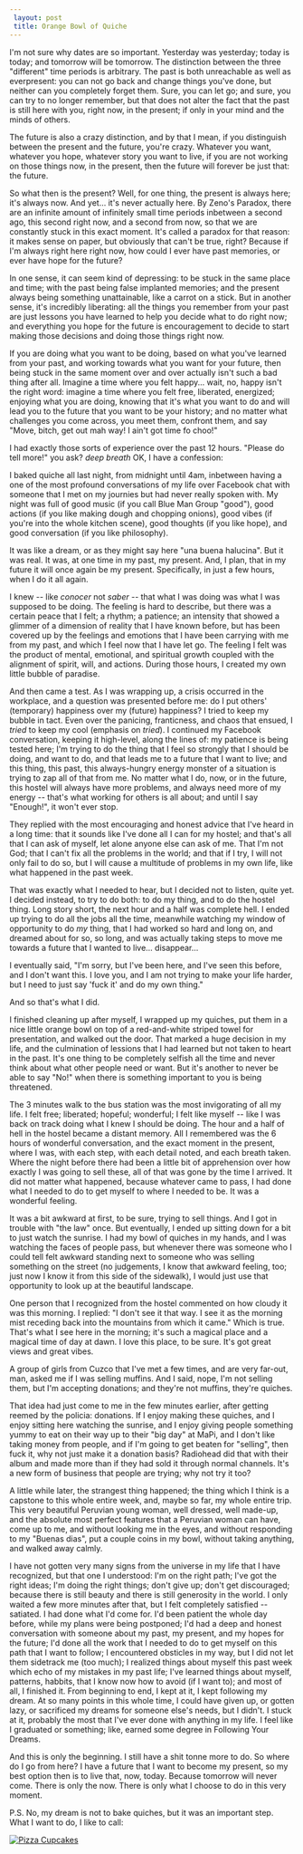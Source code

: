 ```yaml
---
 layout: post
 title: Orange Bowl of Quiche
---
```


I'm not sure why dates are so important. Yesterday was yesterday; today
is today; and tomorrow will be tomorrow. The distinction between the
three "different" time periods is arbitrary. The past is both
unreachable as well as everpresent: you can not go back and change
things you've done, but neither can you completely forget them. Sure,
you can let go; and sure, you can try to no longer remember, but that does not
alter the fact that the past is still here with you, right now, in the
present; if only in your mind and the minds of others.

The future is also a crazy distinction, and by that I mean, if you
distinguish between the present and the future, you're crazy. Whatever
you want, whatever you hope, whatever story you want to live, if you are
not working on those things now, in the present, then the future will
forever be just that: the future.

So what then is the present? Well, for one thing, the present is always
here; it's always now. And yet... it's never actually here. By Zeno's
Paradox, there are an infinite amount of infinitely small time periods
inbetween a second ago, this second right now, and a second from now, so that we are
constantly stuck in this exact moment. It's called a paradox for that
reason: it makes sense on paper, but obviously that can't be true, right? Because if I'm always right
here right now, how could I ever have past memories, or ever have hope
for the future?

In one sense, it can seem kind of depressing: to be stuck in the same
place and time; with the past being false implanted memories; and the present always being something
unattainable, like a carrot on a stick. But in another sense, it's
incredibly liberating: all the things you remember from your past are
just lessons you have learned to help you decide what to do right now;
and everything you hope for the future is encouragement to decide to
start making those decisions and doing those things right now.

If you are doing what you want to be doing, based on what you've learned
from your past, and working towards what you want for your future, then being stuck in
the same moment over and over actually isn't such a bad thing after all.
Imagine a time where you felt happy... wait, no, happy isn't the right
word: imagine a time where you felt free, liberated, energized; enjoying
what you are doing, knowing that it's what you want to do and will lead
you to the future that you want to be your history; and no matter what
challenges you come across, you meet them, confront them, and say "Move, bitch, get out mah way! I ain't got time fo
choo!"

I had exactly those sorts of experience over the past 12 hours. "Please
do tell more!" you ask? *deep breath* OK, I have a confession:

I baked quiche all last night, from midnight until 4am, inbetween having a one of the most
profound conversations of my life over Facebook chat with someone that I
met on my journies but had never really spoken with. My night was full
of good music (if you call Blue Man Group "good"), good
actions (if you like making dough and chopping onions), good vibes (if
you're into the whole kitchen scene), good thoughts (if you like hope),
and good conversation (if you like philosophy).

It was like a dream, or as they might say here "una buena halucina". But
it was real. It was, at one time in my past, my present. And, I plan,
that in my future it will once again be my present. Specifically, in
just a few hours, when I do it all again.

I knew -- like *conocer* not *saber* -- that what I was doing was what I was
supposed to be doing. The feeling is hard to describe, but there was a
certain peace that I felt; a rhythm; a patience; an intensity that
showed a glimmer of a dimension of reality that I have known before, but
has been covered up by the feelings and emotions that I have been
carrying with me from my past, and which I feel now that I have let go.
The feeling I felt was the product of mental, emotional, and spiritual growth coupled with
the alignment of spirit, will, and actions. During those hours, I
created my own little bubble of paradise.

And then came a test. As I was wrapping up, a crisis occurred in the
workplace, and a question was presented before me: do I put others'
(temporary) happiness over my (future) happiness? I tried to keep my bubble in tact.
Even over the panicing, franticness, and chaos that ensued, I *tried* to
keep my cool (emphasis on *tried*). I continued my Facebook conversation,
keeping it high-level, along the lines of: my patience is being tested
here; I'm trying to do the thing that I feel so strongly that I should
be doing, and want to do, and that leads me to a future that I want to
live; and this thing, this past, this always-hungry energy monster of a
situation is trying to zap all of that from me. No matter what I do,
now, or in the future, this hostel will always have more problems, and
always need more of my energy -- that's what working for others is all
about; and until I say "Enough!", it won't ever stop.

They replied with the most encouraging and honest advice that I've heard
in a long time: that it sounds like I've done all I can for my hostel;
and that's all that I can ask of myself, let alone anyone else can ask
of me. That I'm not God; that I can't fix all the problems in the world;
and that if I try, I will not only fail to do so, but I will cause a
multitude of problems in my own life, like what happened in the past
week.

That was exactly what I needed to hear, but I decided not to listen,
quite yet. I decided instead, to try to do both: to do my thing, and to
do the hostel thing. Long story short, the next hour and a half was complete hell.
I ended up trying to do all the jobs all
the time, meanwhile watching my window of opportunity to do *my* thing, that I had worked so hard and long on, and dreamed about
for so, so long, and was actually taking steps to move me towards a future
that I wanted to live... disappear...

I eventually said, "I'm sorry, but I've been here, and I've seen this
before, and I don't want this. I love you, and I am not trying to make
your life harder, but I need to just say 'fuck it' and do my own thing."

And so that's what I did.

I finished cleaning up after myself, I wrapped up my quiches, put them
in a nice little orange bowl on top of a red-and-white striped towel for
presentation, and walked out the door. That marked a huge decision in my
life, and the culmination of lessions that I had learned but not taken
to heart in the past. It's one thing to be completely selfish all the
time and never think about what other people need or want. But it's
another to never be able to say "No!" when there is something important
to you is being threatened.

The 3 minutes walk to the bus station was the most invigorating of all
my life. I felt free; liberated; hopeful; wonderful; I felt like myself
-- like I was back on track doing what I knew I should be doing. The
hour and a half of hell in the hostel became a distant memory. All I
remembered was the 6 hours of wonderful conversation, and the exact
moment in the present, where I was, with each step, with each detail
noted, and each breath taken. Where the night before there had been a
little bit of apprehension over how exactly I was going to sell these,
all of that was gone by the time I arrived. It did not matter what
happened, because whatever came to pass, I had done what I needed to do
to get myself to where I needed to be. It was a wonderful feeling.

It was a bit awkward at first, to be sure, trying to sell things. And I
got in trouble with "the law" once. But eventually, I ended up sitting
down for a bit to just watch the sunrise. I
had my bowl of quiches in my hands, and I was watching the faces of
people pass, but whenever there was someone who I could tell felt
awkward standing next to someone who was selling something on the street
(no judgements, I know that awkward feeling, too; just now I know it
from this side of the sidewalk), I would just use that opportunity to look
up at the beautiful landscape.

One person that I recognized from the
hostel commented on how cloudy it was this morning. I replied: "I don't
see it that way. I see it as the morning mist receding back into the
mountains from which it came." Which is true. That's what I see here in
the morning; it's such a magical place and a magical time of day at
dawn. I love this place, to be sure. It's got great views and great
vibes.

A group of girls from Cuzco
that I've met a few times, and are very far-out, man, asked me if I was
selling muffins. And I said, nope, I'm not selling them, but I'm
accepting donations; and they're not muffins, they're quiches.

That idea had just come to me in the few minutes earlier, after getting
reemed by the policia: donations. If I enjoy
making these quiches, and I enjoy sitting here watching the sunrise, and
I enjoy giving people something yummy to eat on their way up to their
"big day" at MaPi, and I don't like taking money from people, and if I'm going to get beaten for "selling", then
fuck it, why not just make it a donation basis? Radiohead did that with
their album and made more than if they had sold it through normal
channels. It's a new form of business that people are trying; why not
try it too?

A little while later, the strangest thing happened; the thing which I think is
a capstone to this whole entire week, and, maybe so far, my whole entire
trip. This very beautiful Peruvian young
woman, well dressed, well made-up, and the absolute most perfect
features that a Peruvian woman can have, come up to me, and without looking me in the eyes, and without
responding to my "Buenas dias", put a couple coins in my
bowl, without taking anything, and walked away calmly.

I have not gotten very many signs from the universe in my
life that I have recognized, but that one I understood: I'm on the right path; I've got the
right ideas; I'm doing the right things; don't give up; don't get
discouraged; because there is still beauty and there is still generosity
in the world. I only waited a few more minutes after that, but I felt
completely satisfied -- satiated. I had done what I'd come for. I'd been patient the
whole day before, while my plans were being postponed; I'd had a deep
and honest conversation with someone about my past, my present, and my
hopes for the future; I'd done all the work that I needed to do to get
myself on this path that I want to follow; I encountered obsticles in my
way, but I did not let them sidetrack me (too much); I realized things
about myself this past week which echo of my mistakes in my past life;
I've learned things about myself, patterns, habbits, that I know now how
to avoid (if I want to); and most of all, I finished it. From beginning
to end, I kept at it, I kept following my dream. At so many points in
this whole time, I could have given up, or gotten lazy, or sacrificed my
dreams for someone else's needs, but I didn't. I stuck at it, probably
the most that I've ever done with anything in my life. I feel like I
graduated or something; like, earned some degree in Following Your
Dreams.

And this is only the beginning. I still have a shit tonne more to do. So where do I go from here? I have a future that I want
to become my present, so my best option then is to live that, now,
today. Because tomorrow will never come. There is only the now. There is
only what I choose to do in this very moment.

P.S. No, my dream is not to bake quiches, but it was an important step.
What I want to do, I like to call:

[![Pizza Cupcakes][2]][1]

  [1]: http://konreu.com/pizza-cupcaeks.pdf
  [2]: http://konreu.com/pizza-cupcaeks.png (PizzA Cupcaeks!)


